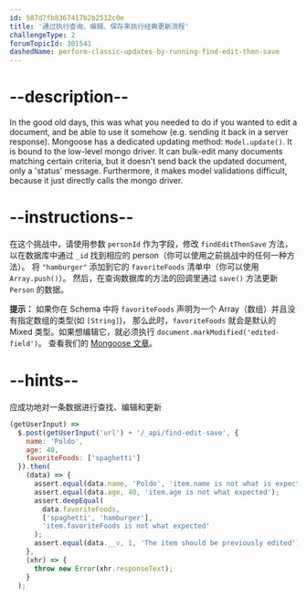 ```yaml
---
id: 587d7fb8367417b2b2512c0e
title: '通过执行查询、编辑、保存来执行经典更新流程'
challengeType: 2
forumTopicId: 301541
dashedName: perform-classic-updates-by-running-find-edit-then-save
---
```


# --description--

In the good old days, this was what you needed to do if you wanted to edit a document, and be able to use it somehow (e.g. sending it back in a server response). Mongoose has a dedicated updating method: `Model.update()`. It is bound to the low-level mongo driver. It can bulk-edit many documents matching certain criteria, but it doesn’t send back the updated document, only a 'status' message. Furthermore, it makes model validations difficult, because it just directly calls the mongo driver.

# --instructions--

在这个挑战中，请使用参数 `personId` 作为字段，修改 `findEditThenSave` 方法，以在数据库中通过 `_id` 找到相应的 person（你可以使用之前挑战中的任何一种方法）。 将 `"hamburger"` 添加到它的 `favoriteFoods` 清单中（你可以使用 `Array.push()`）。 然后，在查询数据库的方法的回调里通过 `save()` 方法更新 `Person` 的数据。

**提示：** 如果你在 Schema 中将 `favoriteFoods` 声明为一个 Array（数组）并且没有指定数组的类型(如 `[String]`)， 那么此时，`favoriteFoods` 就会是默认的 Mixed 类型。如果想编辑它，就必须执行 `document.markModified('edited-field')`。 查看我们的 <a href="https://www.freecodecamp.org/news/introduction-to-mongoose-for-mongodb-d2a7aa593c57/" target="_blank" rel="noopener noreferrer nofollow">Mongoose 文章</a>。

# --hints--

应成功地对一条数据进行查找、编辑和更新

```js
(getUserInput) =>
  $.post(getUserInput('url') + '/_api/find-edit-save', {
    name: 'Poldo',
    age: 40,
    favoriteFoods: ['spaghetti']
  }).then(
    (data) => {
      assert.equal(data.name, 'Poldo', 'item.name is not what is expected');
      assert.equal(data.age, 40, 'item.age is not what expected');
      assert.deepEqual(
        data.favoriteFoods,
        ['spaghetti', 'hamburger'],
        'item.favoriteFoods is not what expected'
      );
      assert.equal(data.__v, 1, 'The item should be previously edited');
    },
    (xhr) => {
      throw new Error(xhr.responseText);
    }
  );
```

